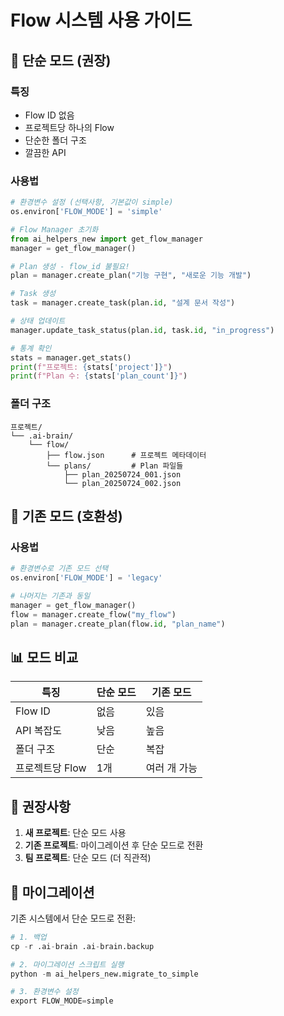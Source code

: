 # Flow 시스템 사용 가이드

## 🎯 단순 모드 (권장)

### 특징
- Flow ID 없음
- 프로젝트당 하나의 Flow
- 단순한 폴더 구조
- 깔끔한 API

### 사용법
```python
# 환경변수 설정 (선택사항, 기본값이 simple)
os.environ['FLOW_MODE'] = 'simple'

# Flow Manager 초기화
from ai_helpers_new import get_flow_manager
manager = get_flow_manager()

# Plan 생성 - flow_id 불필요!
plan = manager.create_plan("기능 구현", "새로운 기능 개발")

# Task 생성
task = manager.create_task(plan.id, "설계 문서 작성")

# 상태 업데이트
manager.update_task_status(plan.id, task.id, "in_progress")

# 통계 확인
stats = manager.get_stats()
print(f"프로젝트: {stats['project']}")
print(f"Plan 수: {stats['plan_count']}")
```

### 폴더 구조
```
프로젝트/
└── .ai-brain/
    └── flow/
        ├── flow.json      # 프로젝트 메타데이터
        └── plans/         # Plan 파일들
            ├── plan_20250724_001.json
            └── plan_20250724_002.json
```

## 🔄 기존 모드 (호환성)

### 사용법
```python
# 환경변수로 기존 모드 선택
os.environ['FLOW_MODE'] = 'legacy'

# 나머지는 기존과 동일
manager = get_flow_manager()
flow = manager.create_flow("my_flow")
plan = manager.create_plan(flow.id, "plan_name")
```

## 📊 모드 비교

| 특징 | 단순 모드 | 기존 모드 |
|------|----------|----------|
| Flow ID | 없음 | 있음 |
| API 복잡도 | 낮음 | 높음 |
| 폴더 구조 | 단순 | 복잡 |
| 프로젝트당 Flow | 1개 | 여러 개 가능 |

## 🚀 권장사항

1. **새 프로젝트**: 단순 모드 사용
2. **기존 프로젝트**: 마이그레이션 후 단순 모드로 전환
3. **팀 프로젝트**: 단순 모드 (더 직관적)

## 🔧 마이그레이션

기존 시스템에서 단순 모드로 전환:

```python
# 1. 백업
cp -r .ai-brain .ai-brain.backup

# 2. 마이그레이션 스크립트 실행
python -m ai_helpers_new.migrate_to_simple

# 3. 환경변수 설정
export FLOW_MODE=simple
```
